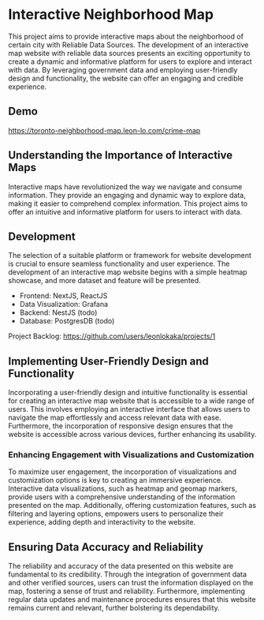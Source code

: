 # Interactive Neighborhood Map
This project aims to provide interactive maps about the neighborhood of certain city with Reliable Data Sources. The development of an interactive map website with reliable data sources presents an exciting opportunity to create a dynamic and informative platform for users to explore and interact with data. By leveraging government data and employing user-friendly design and functionality, the website can offer an engaging and credible experience.

## Demo
https://toronto-neighborhood-map.leon-lo.com/crime-map


## Understanding the Importance of Interactive Maps

Interactive maps have revolutionized the way we navigate and consume information. They provide an engaging and dynamic way to explore data, making it easier to comprehend complex information. This project aims to offer an intuitive and informative platform for users to interact with data.


## Development
The selection of a suitable platform or framework for website development is crucial to ensure seamless functionality and user experience.
The development of an interactive map website begins with a simple heatmap showcase, and more dataset and feature will be presented.

- Frontend: NextJS, ReactJS
- Data Visualization: Grafana
- Backend: NestJS (todo)
- Database: PostgresDB (todo)

Project Backlog: https://github.com/users/leonlokaka/projects/1


## Implementing User-Friendly Design and Functionality

Incorporating a user-friendly design and intuitive functionality is essential for creating an interactive map website that is accessible to a wide range of users. This involves employing an interactive interface that allows users to navigate the map effortlessly and access relevant data with ease. Furthermore, the incorporation of responsive design ensures that the website is accessible across various devices, further enhancing its usability.


### Enhancing Engagement with Visualizations and Customization

To maximize user engagement, the incorporation of visualizations and customization options is key to creating an immersive experience. Interactive data visualizations, such as heatmap and geomap markers, provide users with a comprehensive understanding of the information presented on the map. Additionally, offering customization features, such as filtering and layering options, empowers users to personalize their experience, adding depth and interactivity to the website.

## Ensuring Data Accuracy and Reliability

The reliability and accuracy of the data presented on this website are fundamental to its credibility. Through the integration of government data and other verified sources, users can trust the information displayed on the map, fostering a sense of trust and reliability. Furthermore, implementing regular data updates and maintenance procedures ensures that this website remains current and relevant, further bolstering its dependability.




